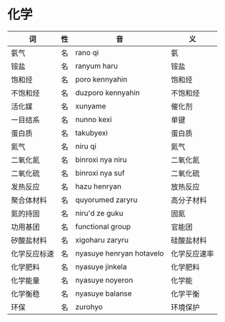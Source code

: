 # 化学

|词|性|音|义|
|-|-|-|-|
|氨气|名|rano qi|氨|
|铵盐|名|ranyum haru|铵盐|
|饱和烃|名|poro kennyahin|饱和烃|
|不饱和烃|名|duzporo kennyahin|不饱和烃|
|活化媒|名|xunyame|催化剂|
|一目结系|名|nunno kexi|单键|
|蛋白质|名|takubyexi|蛋白质|
|氮气|名|niru qi|氮气|
|二氧化氮|名|binroxi nya niru|二氧化氮|
|二氧化硫|名|binroxi nya suf|二氧化硫|
|发热反应|名|hazu henryan|放热反应|
|聚合体材料|名|quyorumed zaryru|高分子材料|
|氮的持固|名|niru'd ze guku|固氮|
|功用基团|名|functional group|官能团|
|矽酸盐材料|名|xigoharu zaryru|硅酸盐材料|
|化学反应标速|名|nyasuye henryan hotavelo|化学反应速率|
|化学肥料|名|nyasuye jinkela|化学肥料|
|化学能量|名|nyasuye noyeron|化学能|
|化学衡稳|名|nyasuye balanse|化学平衡|
|环保|名|zurohyo|环境保护|